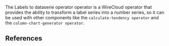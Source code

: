 The Labels to dataserie operator operator is a WireCloud operator that provides the ability to transform a label series into a number series, so it can be used with other components like the `calculate-tendency operator` and the `column-chart-generator operator`.

## References

